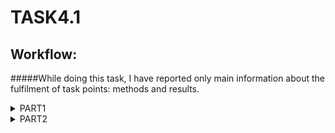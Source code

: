 
# TASK4.1
## Workflow:

#####While doing this task, I have reported only main information about the fulfilment of task points: methods and results.
<details>
<summary> PART1 </summary>
<br>
1)  To log in as root, executed next:
`sudo su`

2) `passwd` command used for managing  users' passwords (changing, deleting, setting expiration date and status-check). The command works with the following system files:

/etc/passwd - user accounts information    
/etc/shadow - secure user accounts information
/etc/pam.d/passwd - PAM configuration for passwd

3) To determine users in host system could be used next commands:

`cat /etc/passwd` or `less` - shows *passwd* file which contain users name, password (stored in *shadow*), UID,  GID, GECOS (full user name), home dir, login shell
`getent passwd` - also show *passwd* content
`last -a` and `lastlog` - show users and their last login

Commads, also used to determine users and information about them:
`w`
`who`
`finger`

![Screen1](https://github.com/wrldwde/DevOps_online_Kharkiv_2021Q4/blob/main/m5/task5.1/screenshots/Screenshot_1.png)

4) User personal information changed with following command:
`chfn` - changing personal information, displayed by `finger` command, as example

![Screen2](https://github.com/wrldwde/DevOps_online_Kharkiv_2021Q4/blob/main/m5/task5.1/screenshots/Screenshot_2.png)


5)Both `man` and `info` commands are used as follows:

`man 'command'` and `info 'command'`

Examples:

`finger -l wrldwde` - Produces a multi-line format displaying all of the information described for the -s option as well as the user's home directory, home phone number, login shell, mail status, and the contents of the files “.plan”, “.project”, “.pgpkey” and “.forward” from the user's home directory.

`finger -p wrldwde` - Prevents the -l option of finger from displaying the contents of the“.plan”, “.project” and “.pgpkey” files.

`w -i` - Display IP address instead of hostname for from field.

`w wrldwde` - Display IP address instead of hostname for from field.

5) `more`  is  a filter for paging through text one screenful at a time. `less` provides `more` emulation plus extensive enhancements.

Unlike `more`, `less` provides reading files without clogging a terminal.


![Screen3](https://github.com/wrldwde/DevOps_online_Kharkiv_2021Q4/blob/main/m5/task5.1/screenshots/Screenshot_3.png)


7)Added plans to ~/.plan for *wrldwde* user, executed `finger wrldwde` to make sure in changes.


![Screen4](https://github.com/wrldwde/DevOps_online_Kharkiv_2021Q4/blob/main/m5/task5.1/screenshots/Screenshot_4.png)


8) Next command executed to list the contents of the home dir:
`ls -alh --group-directories-first`


![Screen5](https://github.com/wrldwde/DevOps_online_Kharkiv_2021Q4/blob/main/m5/task5.1/screenshots/Screenshot_5.png)



</details>

<details>
<summary>PART2</summary>
<br>


1) Executed following command to show *wrldwde* home tree where files have .png file format with the second nesting level:
`tree -L 2 -P '*.png' (or execute something like `tree -P '*.png' --prune` to show all .png files without non-request directories)


![Screen6](https://github.com/wrldwde/DevOps_online_Kharkiv_2021Q4/blob/main/m5/task5.1/screenshots/Screenshot_6.png)


2)Command `file` could be used to determine file type.

`file .bashrc`
`file Изображения/Снимок\ экрана\ от\ 2021-12-13\ 23-56-43.png `
`file DevOps_online_Kharkiv_2021Q4/DevOps_online_Kharkiv_2021Q4/m4/task4.1/readme.md`


![Screen7](https://github.com/wrldwde/DevOps_online_Kharkiv_2021Q4/blob/main/m5/task5.1/screenshots/Screenshot_7.png)


3)Relative and absolute paths to go back to my home dir looks like:

Relative
`cd` or `cd ~` or `cd  $home`

Absolute
`cd /home/wrldwde`


4)`ls` command executing example was demostrated on Part 1 point 8. *-a* option show all files and directories including starting with '.'. *-l* option show files and dirs as a list.


5)Following commands have been executed for this point:

`mkdir task5.1_subdir`
`tree -dL 1 > task5.1_subdir/drinfo.txt`
`cat task5.1_subdir/drinfo.txt `
`cat task5.1_subdir/drinfo.txt `
`cp task5.1_subdir/drinfo.txt  /home/wrldwde/dirinfo_abs.txt`
`rm -rI task5.1_subdir/`
`rm dirinfo_rel.txt dirinfo_abs.txt `


![Screen8](https://github.com/wrldwde/DevOps_online_Kharkiv_2021Q4/blob/main/m5/task5.1/screenshots/Screenshot_8.png)
</details>






[//]: #
[git-repo-url]: <https://github.com/wrldwde/DevOps_online_Kharkiv_2021Q4>
[task4.1-sql]:<https://github.com/wrldwde/DevOps_online_Kharkiv_2021Q4/blob/main/m4/task4.1/drugsore_20211130.sql>

